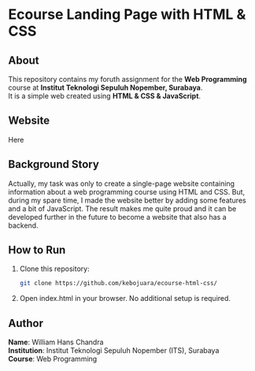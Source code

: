 # Ecourse Landing Page with HTML & CSS

## About
This repository contains my foruth assignment for the **Web Programming** course at **Institut Teknologi Sepuluh Nopember, Surabaya**.  
It is a simple web created using **HTML & CSS & JavaScript**.

## Website
Here <a id='https://kebojuara.github.io/ecourse-html-css/'></a>

## Background Story
Actually, my task was only to create a single-page website containing information about a web programming course using HTML and CSS. But, during my spare time, I made the website better by adding some features and a bit of JavaScript. The result makes me quite proud and it can be developed further in the future to become a website that also has a backend. 

## How to Run
1. Clone this repository:
   ```bash
   git clone https://github.com/kebojuara/ecourse-html-css/
2. Open index.html in your browser.
No additional setup is required.

## Author
**Name**: William Hans Chandra  
**Institution**: Institut Teknologi Sepuluh Nopember (ITS), Surabaya  
**Course**: Web Programming  
